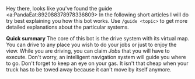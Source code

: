 Hey there, looks like you've found the guide <a:PandaEat:892088378978336809>
In the following short articles I will do try best explaining you how this bot works. Use `/guide <topic>` to get more detailed explanations about the particular systems.

**Quick summary**
The core of this bot is the drive system with its virtual map. You can drive to any place you wish to do your jobs or just to enjoy the view.
While you are driving, you can claim _Jobs_ that you will have to execute. Don't worry, an intelligent navigation system will guide you where to go.
Don't forget to keep an eye on your gas. It isn't that cheap when your truck has to be towed away because it can't move by itself anymore.


